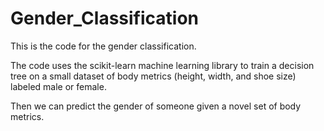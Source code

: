 # Gender_Classification

This is the code for the gender classification.

The code uses the scikit-learn machine learning library to train a decision tree on a small dataset of body metrics (height, width, and 
shoe size) labeled male or female. 

Then we can predict the gender of someone given a novel set of body metrics.
